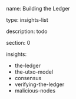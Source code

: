 name: Building the Ledger

type: insights-list

description: todo

section: 0

insights:
 - the-ledger
 - the-utxo-model
 - consensus
 - verifying-the-ledger
 - malicious-nodes

